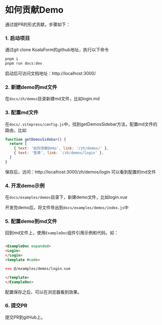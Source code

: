 # 如何贡献Demo

通过提PR的形式贡献，步骤如下：

### 1. 启动项目

通过git clone KoalaForm的github地址，执行以下命令

```bash
pnpm i
pnpm run docs:dev
```
启动后可访问文档地址：http://localhost:3000/

### 2. 新建demo的md文件

在`docs/zh/demos`目录新建md文件，比如login.md

### 3. 配置md文件

在`docs/.vitepress/config.js`中，找到getDemosSidebar方法，配置md文件的路由，比如
```js
function getDemosSidebar() {
  return [
    { text: '如何贡献Demo', link: '/zh/demos/' },
    { text: '登录', link: '/zh/demos/login' },
  ]
}
```

保存后，访问：http://localhost:3000/zh/demos/login 可以看到配置的md文件

### 4. 开发demo示例

在`docs/examples/demos`目录下，新建demo文件，比如login.vue

开发完demo后，将文件导出到`docs/examples/demos/index.js`中

### 5. 配置demo到md文件

回到md文件上，使用`ExampleDoc`组件引用示例和代码，如：
```html

<ExampleDoc expanded>
<Login>
</Login>
<template #code>

<<< @/examples/demos/login.vue

</template>
</ExampleDoc>

```

配置保存之后，可以在浏览器看到效果。

### 6. 提交PR

提交PR到gitHub上。